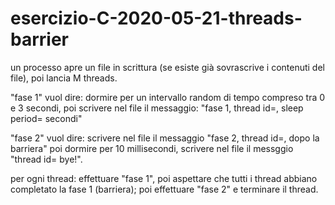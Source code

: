 # esercizio-C-2020-05-21-threads-barrier

un processo apre un file in scrittura (se esiste già sovrascrive i contenuti del file),
poi lancia M threads.

"fase 1" vuol dire: dormire per un intervallo random di tempo compreso tra 0 e 3 secondi, poi scrivere nel file il messaggio: 
"fase 1, thread id=<tid>, sleep period=<n> secondi"

"fase 2" vuol dire: scrivere nel file il messaggio "fase 2, thread id=<tid>, dopo la barriera" poi dormire per 10 millisecondi, scrivere nel file il messggio "thread id=<tid> bye!".
 

per ogni thread: effettuare "fase 1", poi aspettare che tutti i thread abbiano completato la fase 1 (barriera); poi effettuare "fase 2" e terminare il thread.

